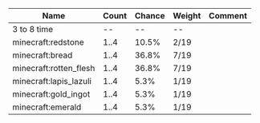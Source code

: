 | Name                   | Count | Chance | Weight | Comment |
| ---------------------- | ----- | ------ | ------ | ------- |
| 3 to 8 time            |    -- |     -- |     -- |         |
| minecraft:redstone     |  1..4 |  10.5% |   2/19 |         |
| minecraft:bread        |  1..4 |  36.8% |   7/19 |         |
| minecraft:rotten_flesh |  1..4 |  36.8% |   7/19 |         |
| minecraft:lapis_lazuli |  1..4 |   5.3% |   1/19 |         |
| minecraft:gold_ingot   |  1..4 |   5.3% |   1/19 |         |
| minecraft:emerald      |  1..4 |   5.3% |   1/19 |         |
